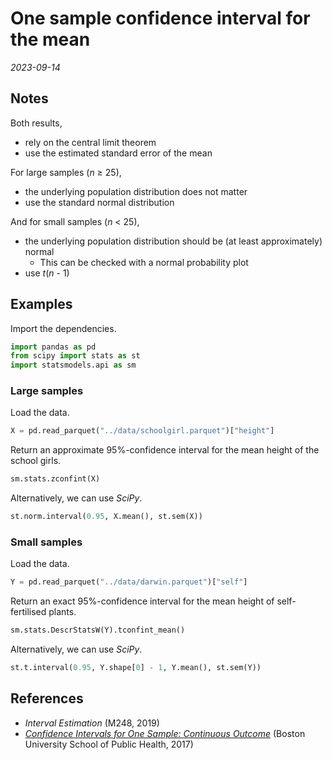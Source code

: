 
# One sample confidence interval for the mean

*2023-09-14*

## Notes

Both results,

- rely on the central limit theorem
- use the estimated standard error of the mean

For large samples (*n* ≥ 25),

- the underlying population distribution does not matter
- use the standard normal distribution

And for small samples (*n* < 25),

- the underlying population distribution should be (at least approximately) normal
  - This can be checked with a normal probability plot
- use *t*(*n* - 1)

## Examples

Import the dependencies.

```python
import pandas as pd
from scipy import stats as st
import statsmodels.api as sm
```

### Large samples

Load the data.

```python
X = pd.read_parquet("../data/schoolgirl.parquet")["height"]
```

Return an approximate 95%-confidence interval for the mean height of the school girls.

```python
sm.stats.zconfint(X)
```

Alternatively, we can use *SciPy*.

```python
st.norm.interval(0.95, X.mean(), st.sem(X))
```

### Small samples

Load the data.

```python
Y = pd.read_parquet("../data/darwin.parquet")["self"]
```

Return an exact 95%-confidence interval for the mean height of self-fertilised plants.

```python
sm.stats.DescrStatsW(Y).tconfint_mean()
```

Alternatively, we can use *SciPy*.

```python
st.t.interval(0.95, Y.shape[0] - 1, Y.mean(), st.sem(Y))
```

## References

- *Interval Estimation* (M248, 2019)
- *[Confidence Intervals for One Sample: Continuous Outcome](https://sphweb.bumc.bu.edu/otlt/mph-modules/bs/bs704_confidence_intervals/BS704_Confidence_Intervals3.html#headingtaglink_1)* (Boston University School of Public Health, 2017)
